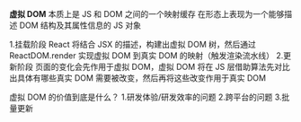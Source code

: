 **虚拟 DOM**
本质上是 JS 和 DOM 之间的一个映射缓存
在形态上表现为一个能够描述 DOM 结构及其属性信息的 JS 对象

1.挂载阶段 React 将结合 JSX 的描述，构建出虚拟 DOM 树，然后通过 ReactDOM.render 实现虚拟 DOM 到真实 DOM 的映射（触发渲染流水线） 2.更新阶段 页面的变化会先作用于虚拟 DOM，虚拟 DOM 将在 JS 层借助算法先对比出具体有哪些真实 DOM 需要被改变，然后再将这些改变作用于真实 DOM

虚拟 DOM 的价值到底是什么？ 1.研发体验/研发效率的问题 2.跨平台的问题 3.批量更新
